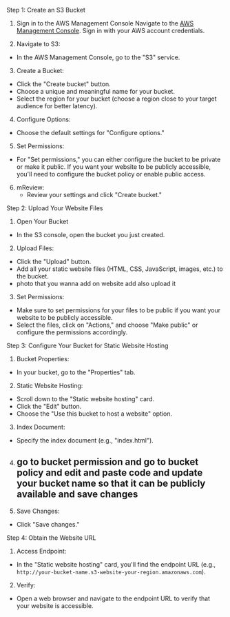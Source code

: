Step 1: Create an S3 Bucket

1.   Sign in to the AWS Management Console
     Navigate to the [AWS Management Console](https://aws.amazon.com/).
     Sign in with your AWS account credentials.

2.   Navigate to S3:
   - In the AWS Management Console, go to the "S3" service.

3.   Create a Bucket:
   - Click the "Create bucket" button.
   - Choose a unique and meaningful name for your bucket.
   - Select the region for your bucket (choose a region close to your target audience for better latency).

4.   Configure Options:
   - Choose the default settings for "Configure options."

5.  Set Permissions:
   - For "Set permissions," you can either configure the bucket to be private or make it public. If you want your website to be publicly accessible, you'll need to configure the bucket policy or enable public access.

6. mReview:
   - Review your settings and click "Create bucket."

Step 2: Upload Your Website Files

1.  Open Your Bucket
   - In the S3 console, open the bucket you just created.

2.  Upload Files:
   - Click the "Upload" button.
   - Add all your static website files (HTML, CSS, JavaScript, images, etc.) to the bucket.
   - photo that you wanna add on website add also upload it

3.  Set Permissions:
   - Make sure to set permissions for your files to be public if you want your website to be publicly accessible.
   - Select the files, click on "Actions," and choose "Make public" or configure the permissions accordingly.

Step 3: Configure Your Bucket for Static Website Hosting

1.  Bucket Properties:
   - In your bucket, go to the "Properties" tab.

2.  Static Website Hosting:
   - Scroll down to the "Static website hosting" card.
   - Click the "Edit" button.
   - Choose the "Use this bucket to host a website" option.

3.  Index Document:
   - Specify the index document (e.g., "index.html").

4. go to bucket permission and go to bucket policy and edit and paste code and update your bucket name so that it can be publicly available and save changes
   - 

5.  Save Changes:
   - Click "Save changes."

Step 4: Obtain the Website URL

1.  Access Endpoint:
   - In the "Static website hosting" card, you'll find the endpoint URL (e.g., `http://your-bucket-name.s3-website-your-region.amazonaws.com`).

2.  Verify:
   - Open a web browser and navigate to the endpoint URL to verify that your website is accessible.

